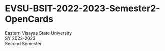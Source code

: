 # EVSU-BSIT-2022-2023-Semester2-OpenCards

Eastern Visayas State University  
SY 2022-2023  
Second Semester  
